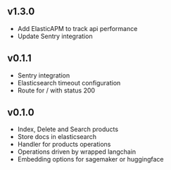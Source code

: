 v1.3.0
----------
 * Add ElasticAPM to track api performance
 * Update Sentry integration 

v0.1.1
----------
 * Sentry integration
 * Elasticsearch timeout configuration
 * Route for / with status 200

v0.1.0
----------
 * Index, Delete and Search products
 * Store docs in elasticsearch
 * Handler for products operations
 * Operations driven by wrapped langchain
 * Embedding options for sagemaker or huggingface

